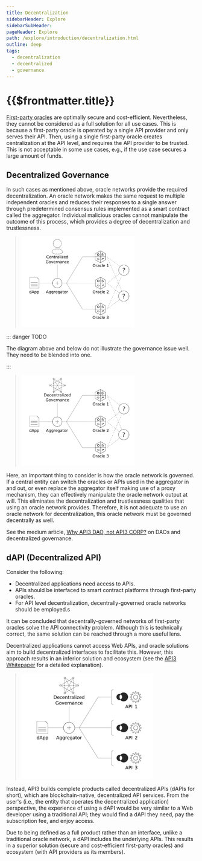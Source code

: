 ```yaml
---
title: Decentralization
sidebarHeader: Explore
sidebarSubHeader:
pageHeader: Explore
path: /explore/introduction/decentralization.html
outline: deep
tags:
  - decentralization
  - decentralized
  - governance
---
```


<PageHeader/>

# {{$frontmatter.title}}

[First-party oracles](./connectivity-problem.md#what-are-first-party-oracles)
are optimally secure and cost-efficient. Nevertheless, they cannot be considered
as a full solution for all use cases. This is because a first-party oracle is
operated by a single API provider and only serves their API. Then, using a
single first-party oracle creates centralization at the API level, and requires
the API provider to be trusted. This is not acceptable in some use cases, e.g.,
if the use case secures a large amount of funds.

## Decentralized Governance

In such cases as mentioned above, oracle networks provide the required
decentralization. An oracle network makes the same request to multiple
independent oracles and reduces their responses to a single answer through
predetermined consensus rules implemented as a smart contract called the
aggregator. Individual malicious oracles cannot manipulate the outcome of this
process, which provides a degree of decentralization and trustlessness.

> <img src="../assets/images/central-governance.png" width="300"/>

::: danger TODO

The diagram above and below do not illustrate the governance issue well. They
need to be blended into one.

:::

> <img src="../assets/images/decentral-governance.png" width="300"/>

Here, an important thing to consider is how the oracle network is governed. If a
central entity can switch the oracles or APIs used in the aggregator in and out,
or even replace the aggregator itself making use of a proxy mechanism, they can
effectively manipulate the oracle network output at will. This eliminates the
decentralization and trustlessness qualities that using an oracle network
provides. Therefore, it is not adequate to use an oracle network for
decentralization, this oracle network must be governed decentrally as well.

See the medium article,
[Why API3 DAO, not API3 CORP?](https://medium.com/api3/why-api3-dao-not-api3-corp-2dde51c537c1)<externalLinkImage/>
on DAOs and decentralized governance.

## dAPI (Decentralized API)

Consider the following:

- Decentralized applications need access to APIs.
- APIs should be interfaced to smart contract platforms through first-party
  oracles.
- For API level decentralization, decentrally-governed oracle networks should be
  employed.s

It can be concluded that decentrally-governed networks of first-party oracles
solve the API connectivity problem. Although this is technically correct, the
same solution can be reached through a more useful lens.

Decentralized applications cannot access Web APIs, and oracle solutions aim to
build decentralized interfaces to facilitate this. However, this approach
results in an inferior solution and ecosystem (see the
<a href="/api3-whitepaper-v1.0.3.pdf" target="_api3-whitepaper">API3
Whitepaper</a><externalLinkImage/> for a detailed explanation).

> <img src="../assets/images/dapi.png" width="350"/>

Instead, API3 builds complete products called decentralized APIs (dAPIs for
short), which are blockchain-native, decentralized API services. From the user's
(i.e., the entity that operates the decentralized application) perspective, the
experience of using a dAPI would be very similar to a Web developer using a
traditional API; they would find a dAPI they need, pay the subscription fee, and
enjoy access.

Due to being defined as a full product rather than an interface, unlike a
traditional oracle network, a dAPI includes the underlying APIs. This results in
a superior solution (secure and cost-efficient first-party oracles) and
ecosystem (with API providers as its members).
